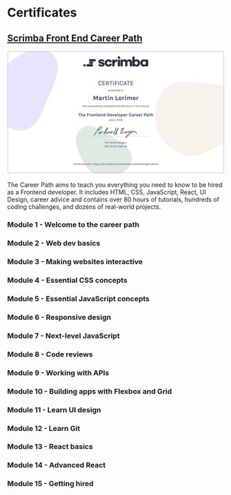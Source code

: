 # Certificates

## [Scrimba Front End Career Path](https://scrimba.com/certificate/um4Kbws9/gfrontend)

![alt text](https://github.com/martinlrmr/certificates/blob/main/img/ScrimbaCert.png)

The Career Path aims to teach you everything you need to know to be hired as a Frontend developer. It includes HTML, CSS, JavaScript, React, UI Design, career advice and contains over 80 hours of tutorials, hundreds of coding challenges, and dozens of real-world projects.

### Module 1 - Welcome to the career path

### Module 2 - Web dev basics

### Module 3 - Making websites interactive

### Module 4 - Essential CSS concepts

### Module 5 - Essential JavaScript concepts

### Module 6 - Responsive design

### Module 7 - Next-level JavaScript

### Module 8 - Code reviews

### Module 9 - Working with APIs

### Module 10 - Building apps with Flexbox and Grid

### Module 11 - Learn UI design

### Module 12 - Learn Git

### Module 13 - React basics

### Module 14 - Advanced React

### Module 15 - Getting hired

<br/>
